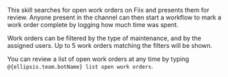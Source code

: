 This skill searches for open work orders on Fiix and presents them for review. Anyone present in the channel can then start a workflow to mark a work order complete by logging how much time was spent.

Work orders can be filtered by the type of maintenance, and by the assigned users. Up to 5 work orders matching the filters will be shown.

You can review a list of open work orders at any time by typing `@{ellipsis.team.botName} list open work orders`.
